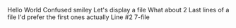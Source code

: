 Hello World
Confused smiley
Let's display a file
What about 2
Last lines of a file
I'd prefer the first ones actually
Line #2
7-file
